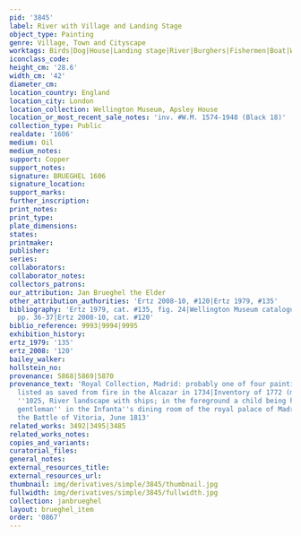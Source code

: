 ```yaml
---
pid: '3845'
label: River with Village and Landing Stage
object_type: Painting
genre: Village, Town and Cityscape
worktags: Birds|Dog|House|Landing stage|River|Burghers|Fishermen|Boat|Wagon
iconclass_code:
height_cm: '28.6'
width_cm: '42'
diameter_cm:
location_country: England
location_city: London
location_collection: Wellington Museum, Apsley House
location_or_most_recent_sale_notes: 'inv. #W.M. 1574-1948 (Black 18)'
collection_type: Public
realdate: '1606'
medium: Oil
medium_notes:
support: Copper
support_notes:
signature: BRUEGHEL 1606
signature_location:
support_marks:
further_inscription:
print_notes:
print_type:
plate_dimensions:
states:
printmaker:
publisher:
series:
collaborators:
collaborator_notes:
collectors_patrons:
our_attribution: Jan Brueghel the Elder
other_attribution_authorities: 'Ertz 2008-10, #120|Ertz 1979, #135'
bibliography: 'Ertz 1979, cat. #135, fig. 24|Wellington Museum catalogue 1982, #19,
  pp. 36-37|Ertz 2008-10, cat. #120'
biblio_reference: 9993|9994|9995
exhibition_history:
ertz_1979: '135'
ertz_2008: '120'
bailey_walker:
hollstein_no:
provenance: 5868|5869|5870
provenance_text: 'Royal Collection, Madrid: probably one of four paintings by Jan
  listed as saved from fire in the Alcazar in 1734|Inventory of 1772 (mentioned as
  ''1025, River landscape with ships; in the foreground a child being handed to a
  gentleman'' in the Infanta''s dining room of the royal palace of Madrid)|Taken at
  the Battle of Vitoria, June 1813'
related_works: 3492|3495|3485
related_works_notes:
copies_and_variants:
curatorial_files:
general_notes:
external_resources_title:
external_resources_url:
thumbnail: img/derivatives/simple/3845/thumbnail.jpg
fullwidth: img/derivatives/simple/3845/fullwidth.jpg
collection: janbrueghel
layout: brueghel_item
order: '0867'
---
```

